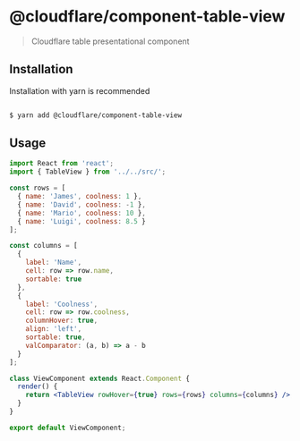 # @cloudflare/component-table-view

> Cloudflare table presentational component

## Installation
Installation with yarn is recommended

```sh

$ yarn add @cloudflare/component-table-view

```

## Usage

```jsx
import React from 'react';
import { TableView } from '../../src/';

const rows = [
  { name: 'James', coolness: 1 },
  { name: 'David', coolness: -1 },
  { name: 'Mario', coolness: 10 },
  { name: 'Luigi', coolness: 8.5 }
];

const columns = [
  {
    label: 'Name',
    cell: row => row.name,
    sortable: true
  },
  {
    label: 'Coolness',
    cell: row => row.coolness,
    columnHover: true,
    align: 'left',
    sortable: true,
    valComparator: (a, b) => a - b
  }
];

class ViewComponent extends React.Component {
  render() {
    return <TableView rowHover={true} rows={rows} columns={columns} />;
  }
}

export default ViewComponent;

```


